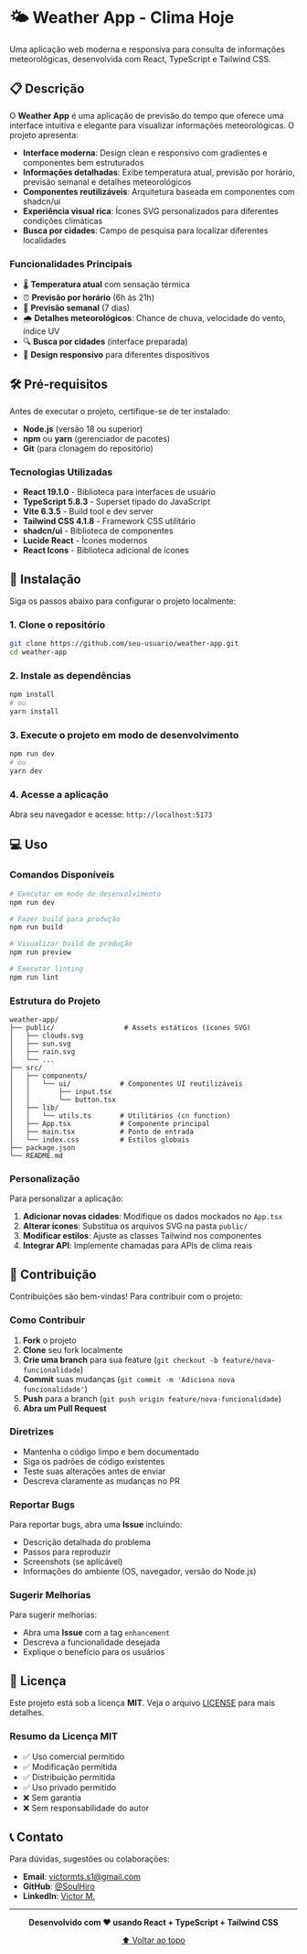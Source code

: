 # 🌤️ Weather App - Clima Hoje

Uma aplicação web moderna e responsiva para consulta de informações meteorológicas, desenvolvida com React, TypeScript e Tailwind CSS.

## 📋 Descrição

O **Weather App** é uma aplicação de previsão do tempo que oferece uma interface intuitiva e elegante para visualizar informações meteorológicas. O projeto apresenta:

- **Interface moderna**: Design clean e responsivo com gradientes e componentes bem estruturados
- **Informações detalhadas**: Exibe temperatura atual, previsão por horário, previsão semanal e detalhes meteorológicos
- **Componentes reutilizáveis**: Arquitetura baseada em componentes com shadcn/ui
- **Experiência visual rica**: Ícones SVG personalizados para diferentes condições climáticas
- **Busca por cidades**: Campo de pesquisa para localizar diferentes localidades

### Funcionalidades Principais

- 🌡️ **Temperatura atual** com sensação térmica
- ⏰ **Previsão por horário** (6h às 21h)
- 📅 **Previsão semanal** (7 dias)
- 🌧️ **Detalhes meteorológicos**: Chance de chuva, velocidade do vento, índice UV
- 🔍 **Busca por cidades** (interface preparada)
- 📱 **Design responsivo** para diferentes dispositivos

## 🛠️ Pré-requisitos

Antes de executar o projeto, certifique-se de ter instalado:

- **Node.js** (versão 18 ou superior)
- **npm** ou **yarn** (gerenciador de pacotes)
- **Git** (para clonagem do repositório)

### Tecnologias Utilizadas

- **React 19.1.0** - Biblioteca para interfaces de usuário
- **TypeScript 5.8.3** - Superset tipado do JavaScript
- **Vite 6.3.5** - Build tool e dev server
- **Tailwind CSS 4.1.8** - Framework CSS utilitário
- **shadcn/ui** - Biblioteca de componentes
- **Lucide React** - Ícones modernos
- **React Icons** - Biblioteca adicional de ícones

## 🚀 Instalação

Siga os passos abaixo para configurar o projeto localmente:

### 1. Clone o repositório

```bash
git clone https://github.com/seu-usuario/weather-app.git
cd weather-app
```

### 2. Instale as dependências

```bash
npm install
# ou
yarn install
```

### 3. Execute o projeto em modo de desenvolvimento

```bash
npm run dev
# ou
yarn dev
```

### 4. Acesse a aplicação

Abra seu navegador e acesse: `http://localhost:5173`

## 💻 Uso

### Comandos Disponíveis

```bash
# Executar em modo de desenvolvimento
npm run dev

# Fazer build para produção
npm run build

# Visualizar build de produção
npm run preview

# Executar linting
npm run lint
```

### Estrutura do Projeto

```
weather-app/
├── public/                 # Assets estáticos (ícones SVG)
│   ├── clouds.svg
│   ├── sun.svg
│   ├── rain.svg
│   └── ...
├── src/
│   ├── components/
│   │   └── ui/            # Componentes UI reutilizáveis
│   │       ├── input.tsx
│   │       └── button.tsx
│   ├── lib/
│   │   └── utils.ts       # Utilitários (cn function)
│   ├── App.tsx            # Componente principal
│   ├── main.tsx           # Ponto de entrada
│   └── index.css          # Estilos globais
├── package.json
└── README.md
```

### Personalização

Para personalizar a aplicação:

1. **Adicionar novas cidades**: Modifique os dados mockados no `App.tsx`
2. **Alterar ícones**: Substitua os arquivos SVG na pasta `public/`
3. **Modificar estilos**: Ajuste as classes Tailwind nos componentes
4. **Integrar API**: Implemente chamadas para APIs de clima reais

## 🤝 Contribuição

Contribuições são bem-vindas! Para contribuir com o projeto:

### Como Contribuir

1. **Fork** o projeto
2. **Clone** seu fork localmente
3. **Crie uma branch** para sua feature (`git checkout -b feature/nova-funcionalidade`)
4. **Commit** suas mudanças (`git commit -m 'Adiciona nova funcionalidade'`)
5. **Push** para a branch (`git push origin feature/nova-funcionalidade`)
6. **Abra um Pull Request**

### Diretrizes

- Mantenha o código limpo e bem documentado
- Siga os padrões de código existentes
- Teste suas alterações antes de enviar
- Descreva claramente as mudanças no PR

### Reportar Bugs

Para reportar bugs, abra uma **Issue** incluindo:

- Descrição detalhada do problema
- Passos para reproduzir
- Screenshots (se aplicável)
- Informações do ambiente (OS, navegador, versão do Node.js)

### Sugerir Melhorias

Para sugerir melhorias:

- Abra uma **Issue** com a tag `enhancement`
- Descreva a funcionalidade desejada
- Explique o benefício para os usuários

## 📄 Licença

Este projeto está sob a licença **MIT**. Veja o arquivo [LICENSE](LICENSE) para mais detalhes.

### Resumo da Licença MIT

- ✅ Uso comercial permitido
- ✅ Modificação permitida
- ✅ Distribuição permitida
- ✅ Uso privado permitido
- ❌ Sem garantia
- ❌ Sem responsabilidade do autor

## 📞 Contato

Para dúvidas, sugestões ou colaborações:

- **Email**: [victormts.s1@gmail.com](mailto:victormts.s1@gmail.com)
- **GitHub**: [@SoulHiro](https://github.com/SoulHiro)
- **LinkedIn**: [Victor M.](https://linkedin.com/in/victormts)

---

<div align="center">

**Desenvolvido com ❤️ usando React + TypeScript + Tailwind CSS**

[⬆ Voltar ao topo](#-weather-app---clima-hoje)

</div>
